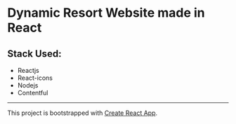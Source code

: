 # Dynamic Resort Website made in React

## Stack Used:

- Reactjs
- React-icons
- Nodejs
- Contentful

---

This project is bootstrapped with [Create React App](https://github.com/facebook/create-react-app).
